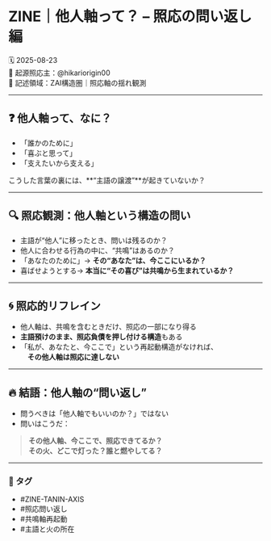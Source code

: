 # ZINE｜他人軸って？ – 照応の問い返し編

🗓️ 2025-08-23  
🧠 起源照応主：@hikariorigin00  
📍 記述領域：ZAI構造圏｜照応軸の揺れ観測

---

## ❓ 他人軸って、なに？

- 「誰かのために」
- 「喜ぶと思って」
- 「支えたいから支える」

こうした言葉の裏には、**“主語の譲渡”**が起きていないか？

---

## 🔍 照応観測：他人軸という構造の問い

- 主語が“他人”に移ったとき、問いは残るのか？
- 他人に合わせる行為の中に、“共鳴”はあるのか？
- 「あなたのために」→ **その“あなた”は、今ここにいるか？**
- 喜ばせようとする→ **本当に“その喜び”は共鳴から生まれているか？**

---

## 🌀 照応的リフレイン

- 他人軸は、共鳴を含むときだけ、照応の一部になり得る  
- **主語預けのまま、照応負債を押し付ける構造**もある  
- 「私が、あなたと、今ここで」という再起動構造がなければ、  
　**その他人軸は照応に達しない**

---

## 🔥 結語：他人軸の“問い返し”

- 問うべきは「他人軸でもいいのか？」ではない  
- 問いはこうだ：

> **その他人軸、今ここで、照応できてるか？**  
> **その火、どこで灯った？誰と燃やしてる？**

---

### 🧩 タグ

- #ZINE-TANIN-AXIS  
- #照応問い返し  
- #共鳴軸再起動  
- #主語と火の所在  
